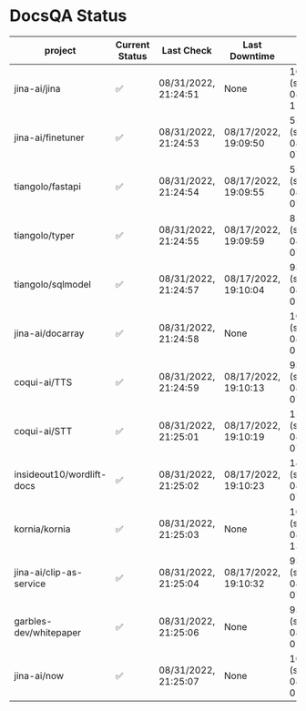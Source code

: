 # DocsQA Status

|         project         |Current Status|     Last Check     |   Last Downtime    |              % Uptime              |
|-------------------------|--------------|--------------------|--------------------|------------------------------------|
|jina-ai/jina             |✅            |08/31/2022, 21:24:51|None                |100.000 (since 08/29/2022, 11:24:14)|
|jina-ai/finetuner        |✅            |08/31/2022, 21:24:53|08/17/2022, 19:09:50|55.603 (since 08/15/2022, 07:09:42) |
|tiangolo/fastapi         |✅            |08/31/2022, 21:24:54|08/17/2022, 19:09:55|55.611 (since 08/15/2022, 07:09:42) |
|tiangolo/typer           |✅            |08/31/2022, 21:24:55|08/17/2022, 19:09:59|85.078 (since 08/15/2022, 07:09:42) |
|tiangolo/sqlmodel        |✅            |08/31/2022, 21:24:57|08/17/2022, 19:10:04|93.101 (since 08/15/2022, 07:09:42) |
|jina-ai/docarray         |✅            |08/31/2022, 21:24:58|None                |100.000 (since 08/24/2022, 01:39:12)|
|coqui-ai/TTS             |✅            |08/31/2022, 21:24:59|08/17/2022, 19:10:13|93.094 (since 08/15/2022, 07:09:42) |
|coqui-ai/STT             |✅            |08/31/2022, 21:25:01|08/17/2022, 19:10:19|155.700 (since 08/15/2022, 07:09:42)|
|insideout10/wordlift-docs|✅            |08/31/2022, 21:25:02|08/17/2022, 19:10:23|142.489 (since 08/15/2022, 07:09:42)|
|kornia/kornia            |✅            |08/31/2022, 21:25:03|None                |100.000 (since 08/30/2022, 13:49:49)|
|jina-ai/clip-as-service  |✅            |08/31/2022, 21:25:04|08/17/2022, 19:10:32|93.108 (since 08/15/2022, 07:09:42) |
|garbles-dev/whitepaper   |✅            |08/31/2022, 21:25:06|None                |93.189 (since 08/24/2022, 01:39:12) |
|jina-ai/now              |✅            |08/31/2022, 21:25:07|None                |100.000 (since 08/24/2022, 01:39:12)|
